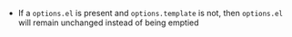 * If a `options.el` is present and `options.template` is not, then `options.el` will remain unchanged instead of being emptied